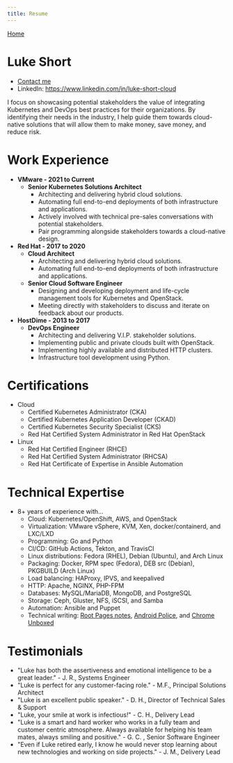 ```yaml
---
title: Resume
---
```


[Home](/)

# Luke Short

- [Contact me](/#contact)
- LinkedIn: https://www.linkedin.com/in/luke-short-cloud

I focus on showcasing potential stakeholders the value of integrating Kubernetes and DevOps best practices for their organizations. By identifying their needs in the industry, I help guide them towards cloud-native solutions that will allow them to make money, save money, and reduce risk.

# Work Experience

- **VMware - 2021 to Current**
    - **Senior Kubernetes Solutions Architect**
        - Architecting and delivering hybrid cloud solutions.
        - Automating full end-to-end deployments of both infrastructure and applications.
        - Actively involved with technical pre-sales conversations with potential stakeholders.
        - Pair programming alongside stakeholders towards a cloud-native design.
- **Red Hat - 2017 to 2020**
    - **Cloud Architect**
        - Architecting and delivering hybrid cloud solutions.
        - Automating full end-to-end deployments of both infrastructure and applications.
    - **Senior Cloud Software Engineer**
        - Designing and developing deployment and life-cycle management tools for Kubernetes and OpenStack.
        - Meeting directly with stakeholders to discuss and iterate on feedback about our products.
- **HostDime - 2013 to 2017**
    - **DevOps Engineer**
        - Architecting and delivering V.I.P. stakeholder solutions.
        - Implementing public and private clouds built with OpenStack.
        - Implementing highly available and distributed HTTP clusters.
        - Infrastructure tool development using Python.

# Certifications

- Cloud
    - Certified Kubernetes Administrator (CKA)
    - Certified Kubernetes Application Developer (CKAD)
    - Certified Kubernetes Security Specialist (CKS)
    - Red Hat Certified System Administrator in Red Hat OpenStack
- Linux
    - Red Hat Certified Engineer (RHCE)
    - Red Hat Certified System Administrator (RHCSA)
    - Red Hat Certificate of Expertise in Ansible Automation

# Technical Expertise

- 8+ years of experience with...
    - Cloud: Kubernetes/OpenShift, AWS, and OpenStack
    - Virtualization: VMware vSphere, KVM, Xen, docker/containerd, and LXC/LXD
    - Programming: Go and Python
    - CI/CD: GitHub Actions, Tekton, and TravisCI
    - Linux distributions: Fedora (RHEL), Debian (Ubuntu), and Arch Linux
    - Packaging: Docker, RPM spec (Fedora), DEB src (Debian), PKGBUILD (Arch Linux)
    - Load balancing: HAProxy, IPVS, and keepalived
    - HTTP: Apache, NGINX, PHP-FPM
    - Databases: MySQL/MariaDB, MongoDB, and PostgreSQL
    - Storage: Ceph, Gluster, NFS, iSCSI, and Samba
    - Automation: Ansible and Puppet
    - Technical writing: [Root Pages notes](https://rootpages.lukeshort.cloud/), [Android Police](https://www.androidpolice.com/author/luke-short/), and [Chrome Unboxed](https://chromeunboxed.com/author/luke/)


# Testimonials

- "Luke has both the assertiveness and emotional intelligence to be a great leader." - J. R., Systems Engineer
- "Luke is perfect for any customer-facing role." - M.F., Principal Solutions Architect
- "Luke is an excellent public speaker." - D. H., Director of Technical Sales & Support
- "Luke, your smile at work is infectious!" - C. H., Delivery Lead
- "Luke is a smart and hard worker who works in a fully team and customer centric atmosphere. Always available for helping his team mates, always smiling and positive." - G. C. , Senior Software Engineer
- "Even if Luke retired early, I know he would never stop learning about new technologies and working on side projects." - J. M., Delivery Lead
